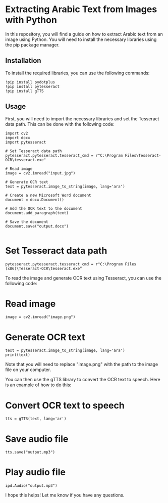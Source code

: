 # Extracting Arabic Text from Images with Python

In this repository, you will find a guide on how to extract Arabic text from an image using Python. You will need to install the necessary libraries using the pip package manager.

## Installation

To install the required libraries, you can use the following commands:
```
!pip install pydotplus
!pip install pytesseract
!pip install gTTS
```

## Usage

First, you will need to import the necessary libraries and set the Tesseract data path. This can be done with the following code:

```
import cv2
import docx
import pytesseract

# Set Tesseract data path
pytesseract.pytesseract.tesseract_cmd = r"C:\Program Files\Tesseract-OCR\tesseract.exe"

# Read image
image = cv2.imread("input.jpg")

# Generate OCR text
text = pytesseract.image_to_string(image, lang='ara')

# Create a new Microsoft Word document
document = docx.Document()

# Add the OCR text to the document
document.add_paragraph(text)

# Save the document
document.save("output.docx")


```



# Set Tesseract data path
```
pytesseract.pytesseract.tesseract_cmd = r"C:\Program Files (x86)\Tesseract-OCR\tesseract.exe"
```
To read the image and generate OCR text using Tesseract, you can use the following code:

# Read image
```
image = cv2.imread("image.png")
```
# Generate OCR text
 ```
text = pytesseract.image_to_string(image, lang='ara')
print(text)
```
Note that you will need to replace "image.png" with the path to the image file on your computer.

You can then use the gTTS library to convert the OCR text to speech. Here is an example of how to do this:

# Convert OCR text to speech
```
tts = gTTS(text, lang='ar')
```
# Save audio file
```
tts.save("output.mp3")
```
# Play audio file
```
ipd.Audio("output.mp3")
```
I hope this helps! Let me know if you have any questions.

